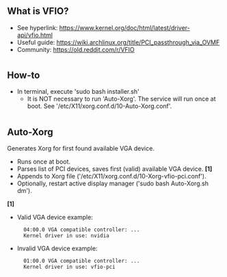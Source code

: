 ## What is VFIO?
* See hyperlink:  https://www.kernel.org/doc/html/latest/driver-api/vfio.html
* Useful guide:   https://wiki.archlinux.org/title/PCI_passthrough_via_OVMF
* Community:      https://old.reddit.com/r/VFIO
#

#

## How-to
* In terminal, execute 'sudo bash installer.sh'
  * It is NOT necessary to run 'Auto-Xorg'. The service will run once at boot. See '/etc/X11/xorg.conf.d/10-Auto-Xorg.conf'.
#

## Auto-Xorg
Generates Xorg for first found available VGA device.
* Runs once at boot.
* Parses list of PCI devices, saves first (valid) available VGA device. **[1]**
* Appends to Xorg file ('/etc/X11/xorg.conf.d/10-Xorg-vfio-pci.conf').
* Optionally, restart active display manager ('sudo bash Auto-Xorg.sh dm').

**[1]**
* Valid VGA device example:

        04:00.0 VGA compatible controller: ...
        Kernel driver in use: nvidia
* Invalid VGA device example:

        01:00.0 VGA compatible controller: ...
        Kernel driver in use: vfio-pci  
